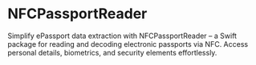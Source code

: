 # NFCPassportReader
Simplify ePassport data extraction with NFCPassportReader – a Swift package for reading and decoding electronic passports via NFC. Access personal details, biometrics, and security elements effortlessly.
